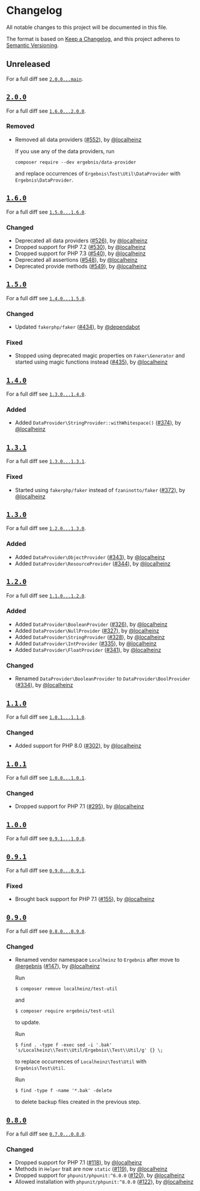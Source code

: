 # Changelog

All notable changes to this project will be documented in this file.

The format is based on [Keep a Changelog](https://keepachangelog.com/en/1.0.0/), and this project adheres to [Semantic Versioning](https://semver.org/spec/v2.0.0.html).

## Unreleased

For a full diff see [`2.0.0...main`][2.0.0...main].

## [`2.0.0`][2.0.0]

For a full diff see [`1.6.0...2.0.0`][1.6.0...2.0.0].

### Removed

- Removed all data providers ([#552]), by [@localheinz]

  If you use any of the data providers, run

  ```shell
  composer require --dev ergebnis/data-provider
  ```

  and replace occurrences of `Ergebnis\Test\Util\DataProvider` with `Ergebnis\DataProvider`.

## [`1.6.0`][1.6.0]

For a full diff see [`1.5.0...1.6.0`][1.5.0...1.6.0].

### Changed

- Deprecated all data providers ([#526]), by [@localheinz]
- Dropped support for PHP 7.2 ([#530]), by [@localheinz]
- Dropped support for PHP 7.3 ([#540]), by [@localheinz]
- Deprecated all assertions ([#548]), by [@localheinz]
- Deprecated provide methods ([#549]), by [@localheinz]

## [`1.5.0`][1.5.0]

For a full diff see [`1.4.0...1.5.0`][1.4.0...1.5.0].

### Changed

* Updated `fakerphp/faker` ([#434]), by [@dependabot]

### Fixed

* Stopped using deprecated magic properties on `Faker\Generator` and started using magic functions instead ([#435]), by [@localheinz]

## [`1.4.0`][1.4.0]

For a full diff see [`1.3.0...1.4.0`][1.3.1...1.4.0].

### Added

* Added `DataProvider\StringProvider::withWhitespace()` ([#374]), by [@localheinz]

## [`1.3.1`][1.3.1]

For a full diff see [`1.3.0...1.3.1`][1.3.0...1.3.1].

### Fixed

* Started using `fakerphp/faker` instead of `fzaninotto/faker` ([#372]), by [@localheinz]

## [`1.3.0`][1.3.0]

For a full diff see [`1.2.0...1.3.0`][1.2.0...1.3.0].

### Added

* Added `DataProvider\ObjectProvider` ([#343]), by [@localheinz]
* Added `DataProvider\ResourceProvider` ([#344]), by [@localheinz]

## [`1.2.0`][1.2.0]

For a full diff see [`1.1.0...1.2.0`][1.1.0...1.2.0].

### Added

* Added `DataProvider\BooleanProvider` ([#326]), by [@localheinz]
* Added `DataProvider\NullProvider` ([#327]), by [@localheinz]
* Added `DataProvider\StringProvider` ([#328]), by [@localheinz]
* Added `DataProvider\IntProvider` ([#335]), by [@localheinz]
* Added `DataProvider\FloatProvider` ([#341]), by [@localheinz]

### Changed

* Renamed `DataProvider\BooleanProvider` to `DataProvider\BoolProvider` ([#334]), by [@localheinz]

## [`1.1.0`][1.1.0]

For a full diff see [`1.0.1...1.1.0`][1.0.1...1.1.0].

### Changed

* Added support for PHP 8.0 ([#302]), by [@localheinz]

## [`1.0.1`][1.0.1]

For a full diff see [`1.0.0...1.0.1`][1.0.0...1.0.1].

### Changed

* Dropped support for PHP 7.1 ([#295]), by [@localheinz]

## [`1.0.0`][1.0.0]

For a full diff see [`0.9.1...1.0.0`][0.9.1...1.0.0].

## [`0.9.1`][0.9.1]

For a full diff see [`0.9.0...0.9.1`][0.9.0...0.9.1].

### Fixed

* Brought back support for PHP 7.1 ([#155]), by [@localheinz]

## [`0.9.0`][0.9.0]

For a full diff see [`0.8.0...0.9.0`][0.8.0...0.9.0].

### Changed

* Renamed vendor namespace `Localheinz` to `Ergebnis` after move to [@ergebnis] ([#147]), by [@localheinz]

  Run

  ```
  $ composer remove localheinz/test-util
  ```

  and

  ```
  $ composer require ergebnis/test-util
  ```

  to update.

  Run

  ```
  $ find . -type f -exec sed -i '.bak' 's/Localheinz\\Test\\Util/Ergebnis\\Test\\Util/g' {} \;
  ```

  to replace occurrences of `Localheinz\Test\Util` with `Ergebnis\Test\Util`.

  Run

  ```
  $ find -type f -name '*.bak' -delete
  ```

  to delete backup files created in the previous step.

## [`0.8.0`][0.8.0]

For a full diff see [`0.7.0...0.8.0`][0.7.0...0.8.0].

### Changed

* Dropped support for PHP 7.1 ([#118]), by [@localheinz]
* Methods in `Helper` trait are now `static` ([#119]), by [@localheinz]
* Dropped support for `phpunit/phpunit:^6.0.0` ([#120]), by [@localheinz]
* Allowed installation with `phpunit/phpunit:^8.0.0` ([#122]), by [@localheinz]

[0.8.0]: https://github.com/ergebnis/test-util/releases/tag/0.8.0
[0.9.0]: https://github.com/ergebnis/test-util/releases/tag/0.9.0
[0.9.1]: https://github.com/ergebnis/test-util/releases/tag/0.9.1
[1.0.0]: https://github.com/ergebnis/test-util/releases/tag/1.0.0
[1.0.1]: https://github.com/ergebnis/test-util/releases/tag/1.0.1
[1.1.0]: https://github.com/ergebnis/test-util/releases/tag/1.1.0
[1.2.0]: https://github.com/ergebnis/test-util/releases/tag/1.2.0
[1.3.0]: https://github.com/ergebnis/test-util/releases/tag/1.3.0
[1.3.1]: https://github.com/ergebnis/test-util/releases/tag/1.3.1
[1.4.0]: https://github.com/ergebnis/test-util/releases/tag/1.4.0
[1.5.0]: https://github.com/ergebnis/test-util/releases/tag/1.5.0
[1.6.0]: https://github.com/ergebnis/test-util/releases/tag/1.6.0
[2.0.0]: https://github.com/ergebnis/test-util/releases/tag/2.0.0

[0.7.0...0.8.0]: https://github.com/ergebnis/test-util/compare/0.7.0...0.8.0
[0.8.0...0.9.0]: https://github.com/ergebnis/test-util/compare/0.8.0...0.9.0
[0.9.0...0.9.1]: https://github.com/ergebnis/test-util/compare/0.9.0...0.9.1
[0.9.1...1.0.0]: https://github.com/ergebnis/test-util/compare/0.9.1...1.0.0
[1.0.0...1.0.1]: https://github.com/ergebnis/test-util/compare/1.0.0...1.0.1
[1.0.1...1.1.0]: https://github.com/ergebnis/test-util/compare/1.0.1...1.1.0
[1.1.0...1.2.0]: https://github.com/ergebnis/test-util/compare/1.1.0...1.2.0
[1.2.0...1.3.0]: https://github.com/ergebnis/test-util/compare/1.2.0...1.3.0
[1.3.0...1.3.1]: https://github.com/ergebnis/test-util/compare/1.3.0...1.3.1
[1.3.1...1.4.0]: https://github.com/ergebnis/test-util/compare/1.3.1...1.4.0
[1.4.0...1.5.0]: https://github.com/ergebnis/test-util/compare/1.4.0...1.5.0
[1.5.0...1.6.0]: https://github.com/ergebnis/test-util/compare/1.5.0...1.6.0
[1.6.0...2.0.0]: https://github.com/ergebnis/test-util/compare/1.6.0...2.0.0
[2.0.0...main]: https://github.com/ergebnis/test-util/compare/2.0.0...main

[#118]: https://github.com/ergebnis/test-util/pull/118
[#119]: https://github.com/ergebnis/test-util/pull/119
[#120]: https://github.com/ergebnis/test-util/pull/120
[#122]: https://github.com/ergebnis/test-util/pull/122
[#147]: https://github.com/ergebnis/test-util/pull/147
[#155]: https://github.com/ergebnis/test-util/pull/155
[#295]: https://github.com/ergebnis/test-util/pull/295
[#302]: https://github.com/ergebnis/test-util/pull/302
[#326]: https://github.com/ergebnis/test-util/pull/326
[#327]: https://github.com/ergebnis/test-util/pull/327
[#328]: https://github.com/ergebnis/test-util/pull/328
[#334]: https://github.com/ergebnis/test-util/pull/334
[#335]: https://github.com/ergebnis/test-util/pull/335
[#341]: https://github.com/ergebnis/test-util/pull/341
[#343]: https://github.com/ergebnis/test-util/pull/343
[#344]: https://github.com/ergebnis/test-util/pull/344
[#372]: https://github.com/ergebnis/test-util/pull/372
[#374]: https://github.com/ergebnis/test-util/pull/374
[#434]: https://github.com/ergebnis/test-util/pull/434
[#435]: https://github.com/ergebnis/test-util/pull/435
[#526]: https://github.com/ergebnis/test-util/pull/526
[#530]: https://github.com/ergebnis/test-util/pull/530
[#540]: https://github.com/ergebnis/test-util/pull/540
[#548]: https://github.com/ergebnis/test-util/pull/548
[#549]: https://github.com/ergebnis/test-util/pull/549
[#552]: https://github.com/ergebnis/test-util/pull/552

[@dependabot]: https://github.com/dependabot
[@ergebnis]: https://github.com/ergebnis
[@localheinz]: https://github.com/localheinz
